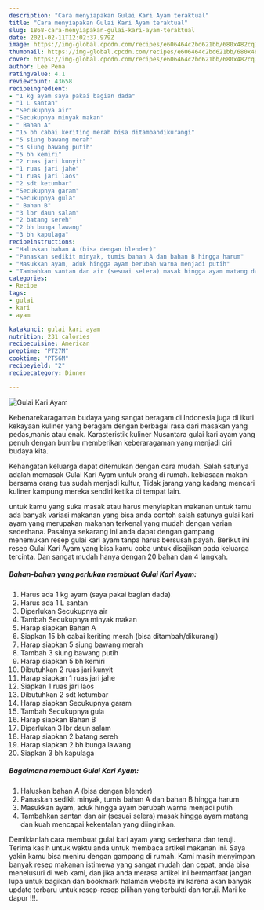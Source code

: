 ```yaml
---
description: "Cara menyiapakan Gulai Kari Ayam teraktual"
title: "Cara menyiapakan Gulai Kari Ayam teraktual"
slug: 1868-cara-menyiapakan-gulai-kari-ayam-teraktual
date: 2021-02-11T12:02:37.979Z
image: https://img-global.cpcdn.com/recipes/e606464c2bd621bb/680x482cq70/gulai-kari-ayam-foto-resep-utama.jpg
thumbnail: https://img-global.cpcdn.com/recipes/e606464c2bd621bb/680x482cq70/gulai-kari-ayam-foto-resep-utama.jpg
cover: https://img-global.cpcdn.com/recipes/e606464c2bd621bb/680x482cq70/gulai-kari-ayam-foto-resep-utama.jpg
author: Lee Pena
ratingvalue: 4.1
reviewcount: 43658
recipeingredient:
- "1 kg ayam saya pakai bagian dada"
- "1 L santan"
- "Secukupnya air"
- "Secukupnya minyak makan"
- " Bahan A"
- "15 bh cabai keriting merah bisa ditambahdikurangi"
- "5 siung bawang merah"
- "3 siung bawang putih"
- "5 bh kemiri"
- "2 ruas jari kunyit"
- "1 ruas jari jahe"
- "1 ruas jari laos"
- "2 sdt ketumbar"
- "Secukupnya garam"
- "Secukupnya gula"
- " Bahan B"
- "3 lbr daun salam"
- "2 batang sereh"
- "2 bh bunga lawang"
- "3 bh kapulaga"
recipeinstructions:
- "Haluskan bahan A (bisa dengan blender)"
- "Panaskan sedikit minyak, tumis bahan A dan bahan B hingga harum"
- "Masukkan ayam, aduk hingga ayam berubah warna menjadi putih"
- "Tambahkan santan dan air (sesuai selera) masak hingga ayam matang dan kuah mencapai kekentalan yang diinginkan."
categories:
- Recipe
tags:
- gulai
- kari
- ayam

katakunci: gulai kari ayam 
nutrition: 231 calories
recipecuisine: American
preptime: "PT27M"
cooktime: "PT56M"
recipeyield: "2"
recipecategory: Dinner

---
```



![Gulai Kari Ayam](https://img-global.cpcdn.com/recipes/e606464c2bd621bb/680x482cq70/gulai-kari-ayam-foto-resep-utama.jpg)

Kebenarekaragaman budaya yang sangat beragam di Indonesia juga di ikuti kekayaan kuliner yang beragam dengan berbagai rasa dari masakan yang pedas,manis atau enak. Karasteristik kuliner Nusantara gulai kari ayam yang penuh dengan bumbu memberikan keberaragaman yang menjadi ciri budaya kita.




Kehangatan keluarga dapat ditemukan dengan cara mudah. Salah satunya adalah memasak Gulai Kari Ayam untuk orang di rumah. kebiasaan makan bersama orang tua sudah menjadi kultur, Tidak jarang yang kadang mencari kuliner kampung mereka sendiri ketika di tempat lain.

untuk kamu yang suka masak atau harus menyiapkan makanan untuk tamu ada banyak variasi makanan yang bisa anda contoh salah satunya gulai kari ayam yang merupakan makanan terkenal yang mudah dengan varian sederhana. Pasalnya sekarang ini anda dapat dengan gampang menemukan resep gulai kari ayam tanpa harus bersusah payah.
Berikut ini resep Gulai Kari Ayam yang bisa kamu coba untuk disajikan pada keluarga tercinta. Dan sangat mudah hanya dengan 20 bahan dan 4 langkah.


<!--inarticleads1-->

##### Bahan-bahan yang perlukan membuat Gulai Kari Ayam:

1. Harus ada 1 kg ayam (saya pakai bagian dada)
1. Harus ada 1 L santan
1. Diperlukan Secukupnya air
1. Tambah Secukupnya minyak makan
1. Harap siapkan  Bahan A
1. Siapkan 15 bh cabai keriting merah (bisa ditambah/dikurangi)
1. Harap siapkan 5 siung bawang merah
1. Tambah 3 siung bawang putih
1. Harap siapkan 5 bh kemiri
1. Dibutuhkan 2 ruas jari kunyit
1. Harap siapkan 1 ruas jari jahe
1. Siapkan 1 ruas jari laos
1. Dibutuhkan 2 sdt ketumbar
1. Harap siapkan Secukupnya garam
1. Tambah Secukupnya gula
1. Harap siapkan  Bahan B
1. Diperlukan 3 lbr daun salam
1. Harap siapkan 2 batang sereh
1. Harap siapkan 2 bh bunga lawang
1. Siapkan 3 bh kapulaga




<!--inarticleads2-->

##### Bagaimana membuat  Gulai Kari Ayam:

1. Haluskan bahan A (bisa dengan blender)
1. Panaskan sedikit minyak, tumis bahan A dan bahan B hingga harum
1. Masukkan ayam, aduk hingga ayam berubah warna menjadi putih
1. Tambahkan santan dan air (sesuai selera) masak hingga ayam matang dan kuah mencapai kekentalan yang diinginkan.




Demikianlah cara membuat gulai kari ayam yang sederhana dan teruji. Terima kasih untuk waktu anda untuk membaca artikel makanan ini. Saya yakin kamu bisa meniru dengan gampang di rumah. Kami masih menyimpan banyak resep makanan istimewa yang sangat mudah dan cepat, anda bisa menelusuri di web kami, dan jika anda merasa artikel ini bermanfaat jangan lupa untuk bagikan dan bookmark halaman website ini karena akan banyak update terbaru untuk resep-resep pilihan yang terbukti dan teruji. Mari ke dapur !!!. 
